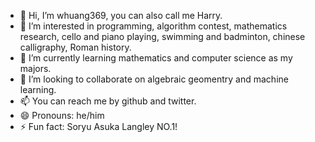 - 👋 Hi, I’m whuang369, you can also call me Harry.
- 👀 I’m interested in programming, algorithm contest, mathematics research, cello and piano playing, swimming and badminton, chinese calligraphy, Roman history.
- 🌱 I’m currently learning mathematics and computer science as my majors.
- 💞️ I’m looking to collaborate on algebraic geomentry and machine learning.
- 📫 You can reach me by github and twitter.
- 😄 Pronouns: he/him
- ⚡ Fun fact: Soryu Asuka Langley NO.1!
